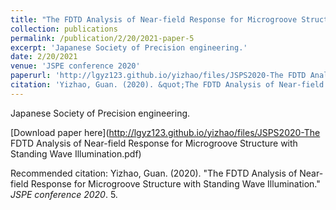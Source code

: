 ```yaml
---
title: "The FDTD Analysis of Near-field Response for Microgroove Structure with Standing Wave Illumination"
collection: publications
permalink: /publication/2/20/2021-paper-5
excerpt: 'Japanese Society of Precision engineering.'
date: 2/20/2021
venue: 'JSPE conference 2020'
paperurl: 'http://lgyz123.github.io/yizhao/files/JSPS2020-The FDTD Analysis of Near-field Response for Microgroove Structure with Standing Wave Illumination.pdf'
citation: 'Yizhao, Guan. (2020). &quot;The FDTD Analysis of Near-field Response for Microgroove Structure with Standing Wave Illumination.&quot; <i>JSPE conference 2020</i>. 5.'
---
```

Japanese Society of Precision engineering.

[Download paper here](http://lgyz123.github.io/yizhao/files/JSPS2020-The FDTD Analysis of Near-field Response for Microgroove Structure with Standing Wave Illumination.pdf)

Recommended citation: Yizhao, Guan. (2020). "The FDTD Analysis of Near-field Response for Microgroove Structure with Standing Wave Illumination." <i>JSPE conference 2020</i>. 5.
